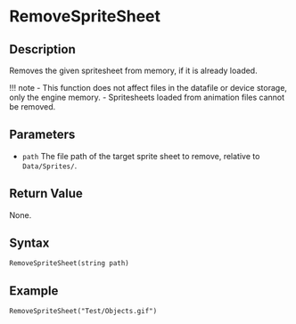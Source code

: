 # RemoveSpriteSheet

## Description
Removes the given spritesheet from memory, if it is already loaded.

!!! note
    - This function does not affect files in the datafile or device storage, only the engine memory.
    - Spritesheets loaded from animation files cannot be removed.

## Parameters
- `path`
The file path of the target sprite sheet to remove, relative to `Data/Sprites/`.

## Return Value

None.

## Syntax
```
RemoveSpriteSheet(string path)
```

## Example
```
RemoveSpriteSheet("Test/Objects.gif")
```
